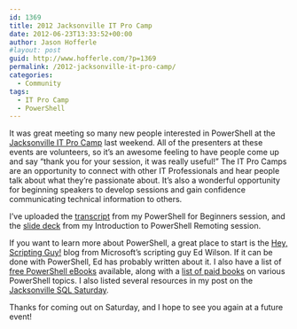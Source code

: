 ```yaml
---
id: 1369
title: 2012 Jacksonville IT Pro Camp
date: 2012-06-23T13:33:52+00:00
author: Jason Hofferle
#layout: post
guid: http://www.hofferle.com/?p=1369
permalink: /2012-jacksonville-it-pro-camp/
categories:
  - Community
tags:
  - IT Pro Camp
  - PowerShell
---
```

It was great meeting so many new people interested in PowerShell at the <a href="http://itprocamp.com/jacksonville/" target="_blank">Jacksonville IT Pro Camp</a> last weekend. All of the presenters at these events are volunteers, so it&#8217;s an awesome feeling to have people come up and say &#8220;thank you for your session, it was really useful!&#8221; The IT Pro Camps are an opportunity to connect with other IT Professionals and hear people talk about what they&#8217;re passionate about. It&#8217;s also a wonderful opportunity for beginning speakers to develop sessions and gain confidence communicating technical information to others.

I&#8217;ve uploaded the [transcript](https://drive.google.com/open?id=1YtyYbey7wpOGKmqIYeZRIseB1RN1acqE) from my PowerShell for Beginners session, and the [slide deck](https://drive.google.com/open?id=1FchxCcehGyR5O6LIQd-KbTHmsgouOeIO) from my Introduction to PowerShell Remoting session. 

If you want to learn more about PowerShell, a great place to start is the <a href="http://blogs.technet.com/b/heyscriptingguy/" target="_blank">Hey, Scripting Guy!</a> blog from Microsoft&#8217;s scripting guy Ed Wilson. If it can be done with PowerShell, Ed has probably written about it. I also have a list of <a href="http://www.hofferle.com/list-of-free-powershell-ebooks/" title="List of Free PowerShell eBooks" target="_blank">free PowerShell eBooks</a> available, along with a <a href="http://www.hofferle.com/list-of-powershell-books/" title="List of PowerShell Books" target="_blank">list of paid books</a> on various PowerShell topics. I also listed several resources in my post on the <a href="http://www.hofferle.com/resources-from-sql-saturday-130/" title="Resources from SQL Saturday #130" target="_blank">Jacksonville SQL Saturday</a>.

Thanks for coming out on Saturday, and I hope to see you again at a future event!